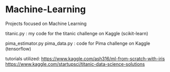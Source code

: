 # Machine-Learning
Projects focused on Machine Learning

titanic.py : my code for the titanic challenge on Kaggle (scikit-learn)


pima_estimator.py
pima_data.py : code for Pima challenge on Kaggle (tensorflow)


tutorials utilized:
https://www.kaggle.com/ash316/ml-from-scratch-with-iris
https://www.kaggle.com/startupsci/titanic-data-science-solutions
